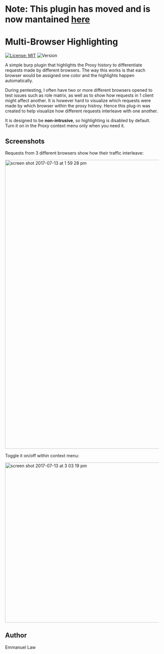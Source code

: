 

# Note: This plugin has moved and is now mantained [here](https://github.com/libnex/burp-multi-browser-highlighting/) 

  
  
  
  
  

# Multi-Browser Highlighting


[![License: MIT](https://img.shields.io/badge/License-MIT-yellow.svg)](https://opensource.org/licenses/MIT)
![Version](https://img.shields.io/badge/Version-1.0-blue.svg)



A simple burp plugin that highlights the Proxy history to differentiate requests made by different browsers. The way this works is that each browser would be assigned one color and the highlights happen automatically. 

During pentesting, I often have two or more different browsers opened to test issues such as role matrix, as well as to show how requests in 1 client might affect another. It is however hard to visualize which requests were made by which browser within the proxy histroy. Hence this plug-in was created to help visualize how different requests interleave with one another.


It is designed to be **non-intrusive**, so highlighting is disabled by default. Turn it on in the Proxy context menu only when you need it.



## Screenshots

Requests from 3 different browsers show how their traffic interleave:

<img width="942" alt="screen shot 2017-07-13 at 1 59 28 pm" src="https://user-images.githubusercontent.com/11704508/28147891-8c9355a8-67d7-11e7-8fea-12505a71b404.png">


Toggle it on/off within context menu:

<img width="522" alt="screen shot 2017-07-13 at 3 03 19 pm" src="https://user-images.githubusercontent.com/11704508/28148687-7332c7ce-67dc-11e7-9c64-d949c259284b.png" width=25%>



## Author
Emmanuel Law
